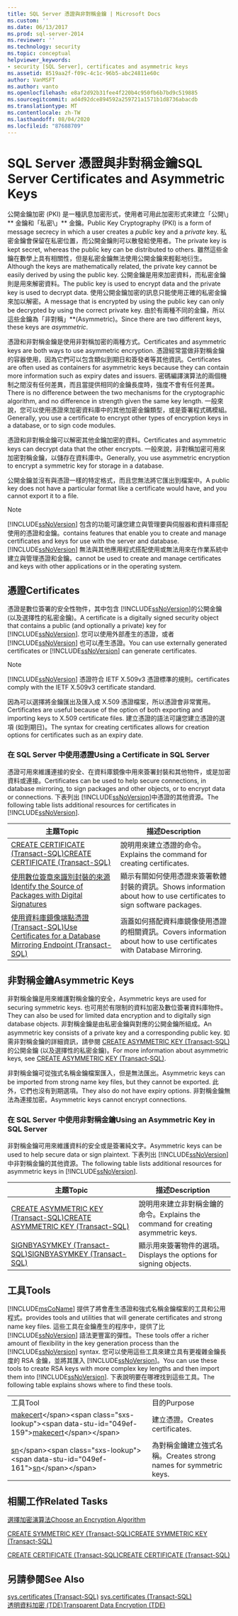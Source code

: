 ```yaml
---
title: SQL Server 憑證與非對稱金鑰 | Microsoft Docs
ms.custom: ''
ms.date: 06/13/2017
ms.prod: sql-server-2014
ms.reviewer: ''
ms.technology: security
ms.topic: conceptual
helpviewer_keywords:
- security [SQL Server], certificates and asymmetric keys
ms.assetid: 8519aa2f-f09c-4c1c-96b5-abc24811e60c
author: VanMSFT
ms.author: vanto
ms.openlocfilehash: e8af2d92b31fee4f220b4c950fb6b7bd9c519885
ms.sourcegitcommit: ad4d92dce894592a259721a1571b1d8736abacdb
ms.translationtype: MT
ms.contentlocale: zh-TW
ms.lasthandoff: 08/04/2020
ms.locfileid: "87688709"
---
```

# <a name="sql-server-certificates-and-asymmetric-keys"></a><span data-ttu-id="049ef-102">SQL Server 憑證與非對稱金鑰</span><span class="sxs-lookup"><span data-stu-id="049ef-102">SQL Server Certificates and Asymmetric Keys</span></span>
  <span data-ttu-id="049ef-103"> 公開金鑰加密 (PKI) 是一種訊息加密形式，使用者可用此加密形式來建立「公開\」\** 金鑰和「私密\」\** 金鑰。</span><span class="sxs-lookup"><span data-stu-id="049ef-103">Public Key Cryptography (PKI) is a form of message secrecy in which a user creates a *public* key and a *private* key.</span></span> <span data-ttu-id="049ef-104">私密金鑰會保留在私密位置，而公開金鑰則可以散發給使用者。</span><span class="sxs-lookup"><span data-stu-id="049ef-104">The private key is kept secret, whereas the public key can be distributed to others.</span></span> <span data-ttu-id="049ef-105">雖然這些金鑰在數學上具有相關性，但是私密金鑰無法使用公開金鑰來輕鬆地衍生。</span><span class="sxs-lookup"><span data-stu-id="049ef-105">Although the keys are mathematically related, the private key cannot be easily derived by using the public key.</span></span> <span data-ttu-id="049ef-106">公開金鑰是用來加密資料，而私密金鑰則是用來解密資料。</span><span class="sxs-lookup"><span data-stu-id="049ef-106">The public key is used to encrypt data and the private key is used to decrypt data.</span></span> <span data-ttu-id="049ef-107">使用公開金鑰加密的訊息只能使用正確的私密金鑰來加以解密。</span><span class="sxs-lookup"><span data-stu-id="049ef-107">A message that is encrypted by using the public key can only be decrypted by using the correct private key.</span></span> <span data-ttu-id="049ef-108">由於有兩種不同的金鑰，所以這些金鑰為「非對稱」\*\*(Asymmetric)。</span><span class="sxs-lookup"><span data-stu-id="049ef-108">Since there are two different keys, these keys are *asymmetric*.</span></span>  
  
 <span data-ttu-id="049ef-109">憑證和非對稱金鑰是使用非對稱加密的兩種方式。</span><span class="sxs-lookup"><span data-stu-id="049ef-109">Certificates and asymmetric keys are both ways to use asymmetric encryption.</span></span> <span data-ttu-id="049ef-110">憑證經常當做非對稱金鑰的容器使用，因為它們可以包含類似到期日和簽發者等其他資訊。</span><span class="sxs-lookup"><span data-stu-id="049ef-110">Certificates are often used as containers for asymmetric keys because they can contain more information such as expiry dates and issuers.</span></span> <span data-ttu-id="049ef-111">密碼編譯演算法的兩個機制之間沒有任何差異，而且當提供相同的金鑰長度時，強度不會有任何差異。</span><span class="sxs-lookup"><span data-stu-id="049ef-111">There is no difference between the two mechanisms for the cryptographic algorithm, and no difference in strength given the same key length.</span></span> <span data-ttu-id="049ef-112">一般來說，您可以使用憑證來加密資料庫中的其他加密金鑰類型，或是簽署程式碼模組。</span><span class="sxs-lookup"><span data-stu-id="049ef-112">Generally, you use a certificate to encrypt other types of encryption keys in a database, or to sign code modules.</span></span>  
  
 <span data-ttu-id="049ef-113">憑證和非對稱金鑰可以解密其他金鑰加密的資料。</span><span class="sxs-lookup"><span data-stu-id="049ef-113">Certificates and asymmetric keys can decrypt data that the other encrypts.</span></span> <span data-ttu-id="049ef-114">一般來說，非對稱加密可用來加密對稱金鑰，以儲存在資料庫中。</span><span class="sxs-lookup"><span data-stu-id="049ef-114">Generally, you use asymmetric encryption to encrypt a symmetric key for storage in a database.</span></span>  
  
 <span data-ttu-id="049ef-115">公開金鑰並沒有與憑證一樣的特定格式，而且您無法將它匯出到檔案中。</span><span class="sxs-lookup"><span data-stu-id="049ef-115">A public key does not have a particular format like a certificate would have, and you cannot export it to a file.</span></span>  
  
> [!NOTE]  
>  [!INCLUDE[ssNoVersion](../../includes/ssnoversion-md.md)] <span data-ttu-id="049ef-116">包含的功能可讓您建立與管理要與伺服器和資料庫搭配使用的憑證和金鑰。</span><span class="sxs-lookup"><span data-stu-id="049ef-116">contains features that enable you to create and manage certificates and keys for use with the server and database.</span></span> [!INCLUDE[ssNoVersion](../../includes/ssnoversion-md.md)] <span data-ttu-id="049ef-117">無法與其他應用程式搭配使用或無法用來在作業系統中建立與管理憑證和金鑰。</span><span class="sxs-lookup"><span data-stu-id="049ef-117">cannot be used to create and manage certificates and keys with other applications or in the operating system.</span></span>  
  
## <a name="certificates"></a><span data-ttu-id="049ef-118">憑證</span><span class="sxs-lookup"><span data-stu-id="049ef-118">Certificates</span></span>  
 <span data-ttu-id="049ef-119">憑證是數位簽署的安全性物件，其中包含 [!INCLUDE[ssNoVersion](../../includes/ssnoversion-md.md)]的公開金鑰 (以及選擇性的私密金鑰)。</span><span class="sxs-lookup"><span data-stu-id="049ef-119">A certificate is a digitally signed security object that contains a public (and optionally a private) key for [!INCLUDE[ssNoVersion](../../includes/ssnoversion-md.md)].</span></span> <span data-ttu-id="049ef-120">您可以使用外部產生的憑證，或者 [!INCLUDE[ssNoVersion](../../includes/ssnoversion-md.md)] 也可以產生憑證。</span><span class="sxs-lookup"><span data-stu-id="049ef-120">You can use externally generated certificates or [!INCLUDE[ssNoVersion](../../includes/ssnoversion-md.md)] can generate certificates.</span></span>  
  
> [!NOTE]  
>  [!INCLUDE[ssNoVersion](../../includes/ssnoversion-md.md)] <span data-ttu-id="049ef-121">憑證符合 IETF X.509v3 憑證標準的規則。</span><span class="sxs-lookup"><span data-stu-id="049ef-121">certificates comply with the IETF X.509v3 certificate standard.</span></span>  
  
 <span data-ttu-id="049ef-122">因為可以選擇將金鑰匯出及匯入成 X.509 憑證檔案，所以憑證會非常實用。</span><span class="sxs-lookup"><span data-stu-id="049ef-122">Certificates are useful because of the option of both exporting and importing keys to X.509 certificate files.</span></span> <span data-ttu-id="049ef-123">建立憑證的語法可讓您建立憑證的選項 (如到期日)。</span><span class="sxs-lookup"><span data-stu-id="049ef-123">The syntax for creating certificates allows for creation options for certificates such as an expiry date.</span></span>  
  
### <a name="using-a-certificate-in-sql-server"></a><span data-ttu-id="049ef-124">在 SQL Server 中使用憑證</span><span class="sxs-lookup"><span data-stu-id="049ef-124">Using a Certificate in SQL Server</span></span>  
 <span data-ttu-id="049ef-125">憑證可用來維護連接的安全、在資料庫鏡像中用來簽署封裝和其他物件，或是加密資料或連接。</span><span class="sxs-lookup"><span data-stu-id="049ef-125">Certificates can be used to help secure connections, in database mirroring, to sign packages and other objects, or to encrypt data or connections.</span></span> <span data-ttu-id="049ef-126">下表列出 [!INCLUDE[ssNoVersion](../../includes/ssnoversion-md.md)]中憑證的其他資源。</span><span class="sxs-lookup"><span data-stu-id="049ef-126">The following table lists additional resources for certificates in [!INCLUDE[ssNoVersion](../../includes/ssnoversion-md.md)].</span></span>  
  
|<span data-ttu-id="049ef-127">主題</span><span class="sxs-lookup"><span data-stu-id="049ef-127">Topic</span></span>|<span data-ttu-id="049ef-128">描述</span><span class="sxs-lookup"><span data-stu-id="049ef-128">Description</span></span>|  
|-----------|-----------------|  
|[<span data-ttu-id="049ef-129">CREATE CERTIFICATE &#40;Transact-SQL&#41;</span><span class="sxs-lookup"><span data-stu-id="049ef-129">CREATE CERTIFICATE &#40;Transact-SQL&#41;</span></span>](/sql/t-sql/statements/create-certificate-transact-sql)|<span data-ttu-id="049ef-130">說明用來建立憑證的命令。</span><span class="sxs-lookup"><span data-stu-id="049ef-130">Explains the command for creating certificates.</span></span>|  
|[<span data-ttu-id="049ef-131">使用數位簽章來識別封裝的來源</span><span class="sxs-lookup"><span data-stu-id="049ef-131">Identify the Source of Packages with Digital Signatures</span></span>](../../integration-services/security/identify-the-source-of-packages-with-digital-signatures.md)|<span data-ttu-id="049ef-132">顯示有關如何使用憑證來簽署軟體封裝的資訊。</span><span class="sxs-lookup"><span data-stu-id="049ef-132">Shows information about how to use certificates to sign software packages.</span></span>|  
|[<span data-ttu-id="049ef-133">使用資料庫鏡像端點憑證 &#40;Transact-SQL&#41;</span><span class="sxs-lookup"><span data-stu-id="049ef-133">Use Certificates for a Database Mirroring Endpoint &#40;Transact-SQL&#41;</span></span>](../../database-engine/database-mirroring/use-certificates-for-a-database-mirroring-endpoint-transact-sql.md)|<span data-ttu-id="049ef-134">涵蓋如何搭配資料庫鏡像使用憑證的相關資訊。</span><span class="sxs-lookup"><span data-stu-id="049ef-134">Covers information about how to use certificates with Database Mirroring.</span></span>|  
  
## <a name="asymmetric-keys"></a><span data-ttu-id="049ef-135">非對稱金鑰</span><span class="sxs-lookup"><span data-stu-id="049ef-135">Asymmetric Keys</span></span>  
 <span data-ttu-id="049ef-136">非對稱金鑰是用來維護對稱金鑰的安全，</span><span class="sxs-lookup"><span data-stu-id="049ef-136">Asymmetric keys are used for securing symmetric keys.</span></span> <span data-ttu-id="049ef-137">也可用於有限制的資料加密及數位簽署資料庫物件。</span><span class="sxs-lookup"><span data-stu-id="049ef-137">They can also be used for limited data encryption and to digitally sign database objects.</span></span> <span data-ttu-id="049ef-138">非對稱金鑰是由私密金鑰與對應的公開金鑰所組成。</span><span class="sxs-lookup"><span data-stu-id="049ef-138">An asymmetric key consists of a private key and a corresponding public key.</span></span> <span data-ttu-id="049ef-139">如需非對稱金鑰的詳細資訊，請參閱 [CREATE ASYMMETRIC KEY &#40;Transact-SQL&#41;](/sql/t-sql/statements/create-asymmetric-key-transact-sql)的公開金鑰 (以及選擇性的私密金鑰)。</span><span class="sxs-lookup"><span data-stu-id="049ef-139">For more information about asymmetric keys, see [CREATE ASYMMETRIC KEY &#40;Transact-SQL&#41;](/sql/t-sql/statements/create-asymmetric-key-transact-sql).</span></span>  
  
 <span data-ttu-id="049ef-140">非對稱金鑰可從強式名稱金鑰檔案匯入，但是無法匯出。</span><span class="sxs-lookup"><span data-stu-id="049ef-140">Asymmetric keys can be imported from strong name key files, but they cannot be exported.</span></span> <span data-ttu-id="049ef-141">此外，它們也沒有到期選項。</span><span class="sxs-lookup"><span data-stu-id="049ef-141">They also do not have expiry options.</span></span> <span data-ttu-id="049ef-142">非對稱金鑰無法為連接加密。</span><span class="sxs-lookup"><span data-stu-id="049ef-142">Asymmetric keys cannot encrypt connections.</span></span>  
  
### <a name="using-an-asymmetric-key-in-sql-server"></a><span data-ttu-id="049ef-143">在 SQL Server 中使用非對稱金鑰</span><span class="sxs-lookup"><span data-stu-id="049ef-143">Using an Asymmetric Key in SQL Server</span></span>  
 <span data-ttu-id="049ef-144">非對稱金鑰可用來維護資料的安全或是簽署純文字。</span><span class="sxs-lookup"><span data-stu-id="049ef-144">Asymmetric keys can be used to help secure data or sign plaintext.</span></span> <span data-ttu-id="049ef-145">下表列出 [!INCLUDE[ssNoVersion](../../includes/ssnoversion-md.md)]中非對稱金鑰的其他資源。</span><span class="sxs-lookup"><span data-stu-id="049ef-145">The following table lists additional resources for asymmetric keys in [!INCLUDE[ssNoVersion](../../includes/ssnoversion-md.md)].</span></span>  
  
|<span data-ttu-id="049ef-146">主題</span><span class="sxs-lookup"><span data-stu-id="049ef-146">Topic</span></span>|<span data-ttu-id="049ef-147">描述</span><span class="sxs-lookup"><span data-stu-id="049ef-147">Description</span></span>|  
|-----------|-----------------|  
|[<span data-ttu-id="049ef-148">CREATE ASYMMETRIC KEY &#40;Transact-SQL&#41;</span><span class="sxs-lookup"><span data-stu-id="049ef-148">CREATE ASYMMETRIC KEY &#40;Transact-SQL&#41;</span></span>](/sql/t-sql/statements/create-asymmetric-key-transact-sql)|<span data-ttu-id="049ef-149">說明用來建立非對稱金鑰的命令。</span><span class="sxs-lookup"><span data-stu-id="049ef-149">Explains the command for creating asymmetric keys.</span></span>|  
|[<span data-ttu-id="049ef-150">SIGNBYASYMKEY &#40;Transact-SQL&#41;</span><span class="sxs-lookup"><span data-stu-id="049ef-150">SIGNBYASYMKEY &#40;Transact-SQL&#41;</span></span>](/sql/t-sql/functions/signbyasymkey-transact-sql)|<span data-ttu-id="049ef-151">顯示用來簽署物件的選項。</span><span class="sxs-lookup"><span data-stu-id="049ef-151">Displays the options for signing objects.</span></span>|  
  
## <a name="tools"></a><span data-ttu-id="049ef-152">工具</span><span class="sxs-lookup"><span data-stu-id="049ef-152">Tools</span></span>  
 [!INCLUDE[msCoName](../../includes/msconame-md.md)] <span data-ttu-id="049ef-153">提供了將會產生憑證和強式名稱金鑰檔案的工具和公用程式。</span><span class="sxs-lookup"><span data-stu-id="049ef-153">provides tools and utilities that will generate certificates and strong name key files.</span></span> <span data-ttu-id="049ef-154">這些工具在金鑰產生的程序中，提供了比 [!INCLUDE[ssNoVersion](../../includes/ssnoversion-md.md)] 語法更豐富的彈性。</span><span class="sxs-lookup"><span data-stu-id="049ef-154">These tools offer a richer amount of flexibility in the key generation process than the [!INCLUDE[ssNoVersion](../../includes/ssnoversion-md.md)] syntax.</span></span> <span data-ttu-id="049ef-155">您可以使用這些工具來建立具有更複雜金鑰長度的 RSA 金鑰，並將其匯入 [!INCLUDE[ssNoVersion](../../includes/ssnoversion-md.md)]。</span><span class="sxs-lookup"><span data-stu-id="049ef-155">You can use these tools to create RSA keys with more complex key lengths and then import them into [!INCLUDE[ssNoVersion](../../includes/ssnoversion-md.md)].</span></span> <span data-ttu-id="049ef-156">下表說明要在哪裡找到這些工具。</span><span class="sxs-lookup"><span data-stu-id="049ef-156">The following table explains shows where to find these tools.</span></span>  
  
|||  
|-|-|  
|<span data-ttu-id="049ef-157">工具</span><span class="sxs-lookup"><span data-stu-id="049ef-157">Tool</span></span>|<span data-ttu-id="049ef-158">目的</span><span class="sxs-lookup"><span data-stu-id="049ef-158">Purpose</span></span>|  
|<span data-ttu-id="049ef-159">[makecert](https://msdn2.microsoft.com/library/bfsktky3\(VS.80\).aspx)</span><span class="sxs-lookup"><span data-stu-id="049ef-159">[makecert](https://msdn2.microsoft.com/library/bfsktky3\(VS.80\).aspx)</span></span>|<span data-ttu-id="049ef-160">建立憑證。</span><span class="sxs-lookup"><span data-stu-id="049ef-160">Creates certificates.</span></span>|  
|<span data-ttu-id="049ef-161">[sn](https://msdn2.microsoft.com/library/k5b5tt23\(VS.80\).aspx)</span><span class="sxs-lookup"><span data-stu-id="049ef-161">[sn](https://msdn2.microsoft.com/library/k5b5tt23\(VS.80\).aspx)</span></span>|<span data-ttu-id="049ef-162">為對稱金鑰建立強式名稱。</span><span class="sxs-lookup"><span data-stu-id="049ef-162">Creates strong names for symmetric keys.</span></span>|  
  
## <a name="related-tasks"></a><span data-ttu-id="049ef-163">相關工作</span><span class="sxs-lookup"><span data-stu-id="049ef-163">Related Tasks</span></span>  
 [<span data-ttu-id="049ef-164">選擇加密演算法</span><span class="sxs-lookup"><span data-stu-id="049ef-164">Choose an Encryption Algorithm</span></span>](encryption/choose-an-encryption-algorithm.md)  
  
 [<span data-ttu-id="049ef-165">CREATE SYMMETRIC KEY &#40;Transact-SQL&#41;</span><span class="sxs-lookup"><span data-stu-id="049ef-165">CREATE SYMMETRIC KEY &#40;Transact-SQL&#41;</span></span>](/sql/t-sql/statements/create-symmetric-key-transact-sql)  
  
 [<span data-ttu-id="049ef-166">CREATE CERTIFICATE &#40;Transact-SQL&#41;</span><span class="sxs-lookup"><span data-stu-id="049ef-166">CREATE CERTIFICATE &#40;Transact-SQL&#41;</span></span>](/sql/t-sql/statements/create-certificate-transact-sql)  
  
## <a name="see-also"></a><span data-ttu-id="049ef-167">另請參閱</span><span class="sxs-lookup"><span data-stu-id="049ef-167">See Also</span></span>  
 <span data-ttu-id="049ef-168">[sys.certificates &#40;Transact-SQL&#41;](/sql/relational-databases/system-catalog-views/sys-certificates-transact-sql) </span><span class="sxs-lookup"><span data-stu-id="049ef-168">[sys.certificates &#40;Transact-SQL&#41;](/sql/relational-databases/system-catalog-views/sys-certificates-transact-sql) </span></span>  
 [<span data-ttu-id="049ef-169">透明資料加密 &#40;TDE&#41;</span><span class="sxs-lookup"><span data-stu-id="049ef-169">Transparent Data Encryption &#40;TDE&#41;</span></span>](encryption/transparent-data-encryption.md)  
  
